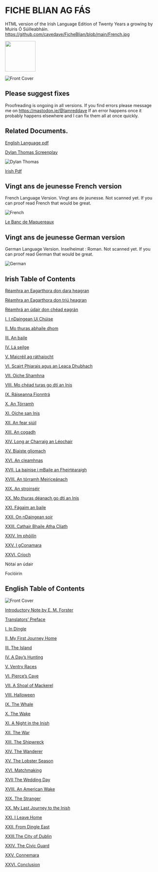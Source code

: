 # FICHE BLIAN AG FÁS 

HTML version of the Irish Language Edition of Twenty Years a growing by Muiris Ó Súilleabháin.
https://github.com/cavedave/FicheBlian/blob/main/French.jpg

<img src="https://github.com/cavedave/FicheBlian/blob/main/French.jpg" width="100" height="100">


![Front Cover](front.png)

## Please suggest fixes

Proofreading is ongoing in all versions. If you find errors please message me on https://mastodon.ie/@Iamreddave 
If an error happens once it probably happens elsewhere and I can fix them all at once quickly.

## Related Documents.

[English Language pdf ](https://github.com/cavedave/FicheBlian/blob/main/Twenty%20Years%20a%20Growing%20--%20Maurice%20O'Sullivan.pdf)

[Dylan Thomas Screenplay](https://github.com/cavedave/FicheBlian/blob/main/twenty%20years%20a%20growing%20--%20dylan%20thomas.pdf)

![Dylan Thomas](Dylan.jpeg)

[Irish Pdf](https://github.com/cavedave/FicheBlian/blob/main/fiche%20blian%20ag%20fas%20--%20muiris%20o%20suilleabhain.pdf)

## Vingt ans de jeunesse French version 
French Language Version. Vingt ans de jeunesse.  Not scanned  yet. If you can proof read French that would be great.

![French](French.jpg)

[Le Banc de Maquereaux](/FrenchMackerel.txt)

## Vingt ans de jeunesse German version 
German Language Version. Inselheimat : Roman.  Not scanned  yet. If you can proof read German that would be great.

![German](German.jpeg)

## Irish Table of Contents


[Réamhra an Eagarthora don dara heagran](/fiche2.html#Eagarthora)

[Réamhra an Eagarthora don triú heagran](/fiche2.html#Reamhra)

[Réamhrá an údair don chéad eagrán](/fiche2.html#eagran)

[I. I nDaingean Uí Chúise](/fiche2.html#nDaingean)

[II. Mo thuras abhaile dhom](/fiche2.html#abhaile)

[III. An baile](/fiche2.html#baile)

[IV. Lá seilge](/fiche2.html#seilge)

[V. Maicréil ag ráthaíocht](/fiche2.html#Maic)

[VI. Scairt Phiarais agus an Leaca Dhubhach](/fiche2.html#Scairt)

[VII. Oíche Shamhna](/fiche2.html#Shamhna)

[VIII. Mo chéad turas go dtí an Inis](/fiche2.html#Inis)

[IX. Ráiseanna Fionntrá](/fiche2.html#Fionn)

[X. An Tórramh](/fiche2.html#Torramh)

[XI. Oíche san Inis](/fiche2.html#sanInis)

[XII. An fear siúil](/fiche2.html#Anfear)

[XIII. An cogadh](/fiche2.html#cogadh)

[XIV. Long ar Charraig an Léochair](/fiche2.html#Charraig)

[XV. Biaiste gliomach](/fiche2.html#gliomach)

[XVI. An cleamhnas](/fiche2.html#cleamhnas)

[XVII. La bainise i mBaile an Fheirtéaraigh](/fiche2.html#bainise)

[XVIII. An tórramh Meiriceánach](/fiche2.html#Meirice)

[XIX. An stroinséir](/fiche2.html#stroin)

[XX. Mo thuras déanach go dti an Inis](/fiche2.html#thuras)

[XXI. Fágaim an baile](/fiche2.html#fagaim)

[XXII. On nDaingean soir](/fiche2.html#soir)

[XXIII. Cathair Bhaile Atha Cliath](/fiche2.html#atha)

[XXIV. Im phóilín](/fiche2.html#phoil)

[XXV. I gConamara](/fiche2.html#gConamara)

[XXVI. Críoch](/fiche2.html#crioch)

Nótaí an údair

Foclóirin


## English Table of Contents

![Front Cover](frontEng.png)


[Introductory Note by E. M. Forster](/FicheBlian/twenty4.html#h.v1g7ed72c5x6)

[Translators’ Preface](/FicheBlian/twenty4.html#h.56yl1huyx3ps)

[I. In Dingle](/FicheBlian/twenty4.html#h.ofjudc5wkxv)

[II, My First Journey Home](/FicheBlian/twenty4.html#h.k54y8glwe8rq)

[III. The Island](/FicheBlian/twenty4.html#h.oz5ckvx4vpn5) 

[IV. A Day’s Hunting](/FicheBlian/twenty4.html#h.7b3l2hju213p)

[V. Ventry Races](/FicheBlian/twenty4.html#h.oqi9aeoe5kmb) 

[VI. Pierce’s Cave](/FicheBlian/twenty4.html#h.fiu24d9ronar)

[VII. A Shoal of Mackerel](/FicheBlian/twenty4.html#h.v6yrpin87x84) 

[VIII. Halloween](/FicheBlian/twenty4.html#h.iq0m0er6rwaq) 

[IX. The Whale](/FicheBlian/twenty4.html#h.ec3p9rtmsivj) 

[X. The Wake](/FicheBlian/twenty4.html#h.rhs2jguzz89r) 

[XI. A Night in the Inish](/FicheBlian/twenty4.html#h.6p341mfwkgea) 

[XII. The War](/FicheBlian/twenty4.html#h.kxqrh5x55iyd) 

[XIII. The Shipwreck](/FicheBlian/twenty4.html#h.5c384yzujwe)

[XIV. The Wanderer](/FicheBlian/twenty4.html#h.lrgdcs7kk9wi) 

[XV. The Lobster Season](/FicheBlian/twenty4.html#h.l82iq5hxbtgy)

[XVI. Matchmaking](/FicheBlian/twenty4.html#h.jvmh0i36uzpa) 

[XVII The Wedding Day](/FicheBlian/twenty4.html#h.af744h843h94) 

[XVIII. An American Wake](/FicheBlian/twenty4.html#h.eljcz7q1mpwb) 

[XIX. The Stranger](/FicheBlian/twenty4.html#h.rsz6ftfycye2) 

[XX. My Last Journey to the Inish](/FicheBlian/twenty4.html#h.xm9iyikkor37)

[XXI. I Leave Home](/FicheBlian/twenty4.html#h.cygzew5tctcu) 

[XXII. From Dingle East](/FicheBlian/twenty4.html#h.6y08519q9apv)

[XXIII.The City of Dublin](/FicheBlian/twenty4.html#h.kt1z824uspc2) 

[XXIV. The Civic Guard](/FicheBlian/twenty4.html#h.557tvsnpqn4i) 

[XXV. Connemara](/FicheBlian/twenty4.html#h.gdf0sjhlzr4n)

[XXVI. Conclusion](/FicheBlian/twenty4.html#h.oo726i2w7ab5)




